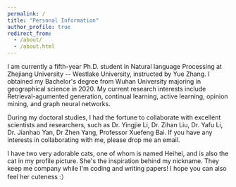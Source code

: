 ```yaml
---
permalink: /
title: "Personal Information"
author_profile: true
redirect_from: 
  - /about/
  - /about.html
---
```


I am currently a fifth-year Ph.D. student in Natural language Processing at Zhejiang University -- Westlake University, instructed by Yue Zhang. I obtained my Bachelor's degree from Wuhan University majoring in geographical science in 2020. My current research interests include Retrieval-agumented generation, continual learning, active learning, opinion mining, and graph neural networks.

During my doctoral studies, I had the fortune to collaborate with excellent scientists and researchers, such as Dr. Yingjie Li, Dr. Zihan Liu, Dr. Yafu Li, Dr. Jianhao Yan, Dr Zhen Yang, Professor Xuefeng Bai. If you have any interests in collaborating with me, please drop me an email.

I have two very adorable cats, one of whom is named Heihei, and is also the cat in my profile picture. She's the inspiration behind my nickname. They keep me company while I'm coding and writing papers! I hope you can also feel her cuteness :）